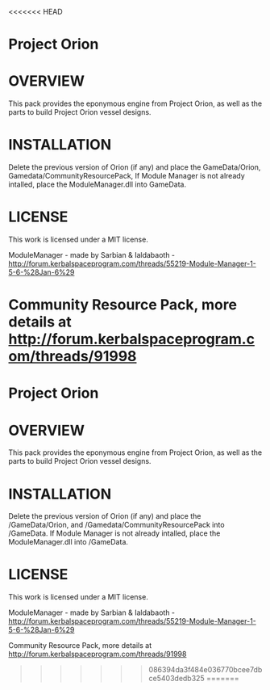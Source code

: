<<<<<<< HEAD
# Project Orion
OVERVIEW
===================================================================================================================
This pack provides the eponymous engine from Project Orion, as well as the parts to build Project Orion vessel designs.

INSTALLATION
===================================================================================================================
Delete the previous version of Orion (if any) and place the GameData/Orion, Gamedata/CommunityResourcePack,  If Module Manager is not already intalled, place the ModuleManager.dll into GameData.

LICENSE
===================================================================================================================
This work is licensed under a MIT license.

ModuleManager - made by Sarbian & Ialdabaoth - http://forum.kerbalspaceprogram.com/threads/55219-Module-Manager-1-5-6-%28Jan-6%29

Community Resource Pack, more details at http://forum.kerbalspaceprogram.com/threads/91998
=======
# Project Orion
OVERVIEW
===================================================================================================================
This pack provides the eponymous engine from Project Orion, as well as the parts to build Project Orion vessel designs.


INSTALLATION
===================================================================================================================
Delete the previous version of Orion (if any) and place the /GameData/Orion, and /Gamedata/CommunityResourcePack into /GameData.  If Module Manager is not already intalled, place the ModuleManager.dll into /GameData.

LICENSE
===================================================================================================================
This work is licensed under a MIT license.

ModuleManager - made by Sarbian & Ialdabaoth - http://forum.kerbalspaceprogram.com/threads/55219-Module-Manager-1-5-6-%28Jan-6%29

Community Resource Pack, more details at http://forum.kerbalspaceprogram.com/threads/91998
>>>>>>> 086394da3f484e036770bcee7dbce5403dedb325
=======
